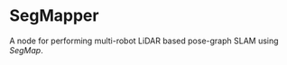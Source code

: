 SegMapper
==================

A node for performing multi-robot LiDAR based pose-graph SLAM using *SegMap*.
